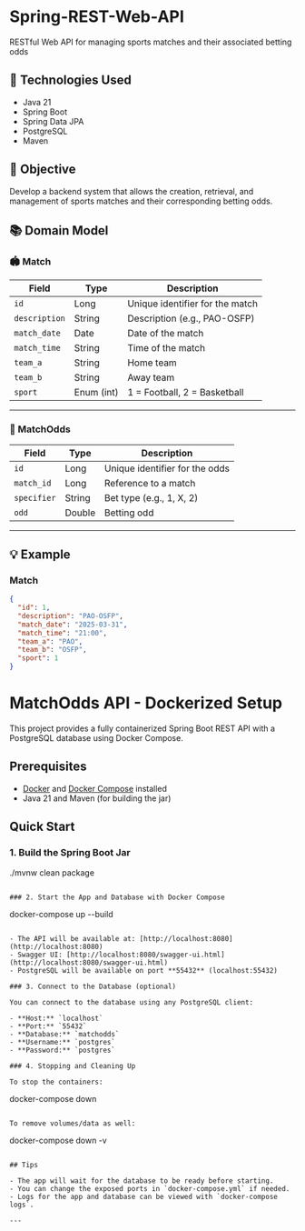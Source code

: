 # Spring-REST-Web-API

RESTful Web API for managing sports matches and their associated betting odds

## 📌 Technologies Used

- Java 21
- Spring Boot
- Spring Data JPA
- PostgreSQL
- Maven

## 🎯 Objective

Develop a backend system that allows the creation, retrieval, and management of sports matches and their corresponding betting odds.

## 📚 Domain Model

### 🏟️ Match

| Field         | Type       | Description                     |
| ------------- | ---------- | ------------------------------- |
| `id`          | Long       | Unique identifier for the match |
| `description` | String     | Description (e.g., PAO-OSFP)    |
| `match_date`  | Date       | Date of the match               |
| `match_time`  | String     | Time of the match               |
| `team_a`      | String     | Home team                       |
| `team_b`      | String     | Away team                       |
| `sport`       | Enum (int) | 1 = Football, 2 = Basketball    |

---

### 🎲 MatchOdds

| Field       | Type   | Description                    |
| ----------- | ------ | ------------------------------ |
| `id`        | Long   | Unique identifier for the odds |
| `match_id`  | Long   | Reference to a match           |
| `specifier` | String | Bet type (e.g., 1, X, 2)       |
| `odd`       | Double | Betting odd                    |

---

## 💡 Example

### Match

```json
{
  "id": 1,
  "description": "PAO-OSFP",
  "match_date": "2025-03-31",
  "match_time": "21:00",
  "team_a": "PAO",
  "team_b": "OSFP",
  "sport": 1
}
```
# MatchOdds API - Dockerized Setup

This project provides a fully containerized Spring Boot REST API with a PostgreSQL database using Docker Compose.

## Prerequisites

- [Docker](https://www.docker.com/get-started) and [Docker Compose](https://docs.docker.com/compose/) installed
- Java 21 and Maven (for building the jar)

## Quick Start

### 1. Build the Spring Boot Jar

./mvnw clean package

```

### 2. Start the App and Database with Docker Compose

```

docker-compose up --build

```

- The API will be available at: [http://localhost:8080](http://localhost:8080)
- Swagger UI: [http://localhost:8080/swagger-ui.html](http://localhost:8080/swagger-ui.html)
- PostgreSQL will be available on port **55432** (localhost:55432)

### 3. Connect to the Database (optional)

You can connect to the database using any PostgreSQL client:

- **Host:** `localhost`
- **Port:** `55432`
- **Database:** `matchodds`
- **Username:** `postgres`
- **Password:** `postgres`

### 4. Stopping and Cleaning Up

To stop the containers:

```

docker-compose down

```

To remove volumes/data as well:

```

docker-compose down -v

```

## Tips

- The app will wait for the database to be ready before starting.
- You can change the exposed ports in `docker-compose.yml` if needed.
- Logs for the app and database can be viewed with `docker-compose logs`.

---

```
